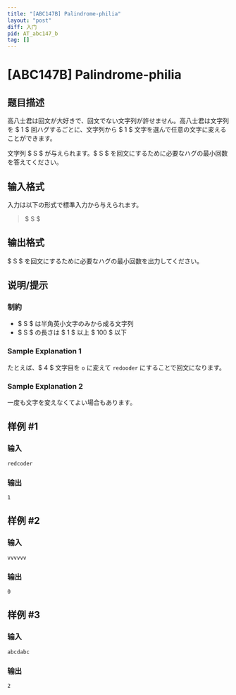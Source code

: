 ```yaml
---
title: "[ABC147B] Palindrome-philia"
layout: "post"
diff: 入门
pid: AT_abc147_b
tag: []
---
```


# [ABC147B] Palindrome-philia

## 题目描述

[problemUrl]: https://atcoder.jp/contests/abc147/tasks/abc147_b

高八士君は回文が大好きで、回文でない文字列が許せません。高八士君は文字列を $ 1 $ 回ハグするごとに、文字列から $ 1 $ 文字を選んで任意の文字に変えることができます。

文字列 $ S $ が与えられます。$ S $ を回文にするために必要なハグの最小回数を答えてください。

## 输入格式

入力は以下の形式で標準入力から与えられます。

> $ S $

## 输出格式

$ S $ を回文にするために必要なハグの最小回数を出力してください。

## 说明/提示

### 制約

- $ S $ は半角英小文字のみから成る文字列
- $ S $ の長さは $ 1 $ 以上 $ 100 $ 以下

### Sample Explanation 1

たとえば、$ 4 $ 文字目を `o` に変えて `redooder` にすることで回文になります。

### Sample Explanation 2

一度も文字を変えなくてよい場合もあります。

## 样例 #1

### 输入

```
redcoder
```

### 输出

```
1
```

## 样例 #2

### 输入

```
vvvvvv
```

### 输出

```
0
```

## 样例 #3

### 输入

```
abcdabc
```

### 输出

```
2
```

